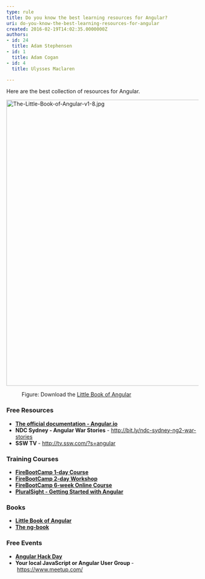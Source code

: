 ```yaml
---
type: rule
title: Do you know the best learning resources for Angular?
uri: do-you-know-the-best-learning-resources-for-angular
created: 2016-02-19T14:02:35.0000000Z
authors:
- id: 24
  title: Adam Stephensen
- id: 1
  title: Adam Cogan
- id: 4
  title: Ulysses Maclaren

---
```




<span class='intro'> <p>​​Here are the best collection of resources for Angular.<br></p><dl class="image"><dt> 
      <img alt="The-Little-Book-of-Angular-v1-8.jpg" src="./The-Little-Book-of-Angular-v1-8.jpg" style="width&#58;750px;" /> 
      <br> 
   </dt><dd>Figure&#58; Download the​​&#160;<a href="/SiteCollectionDocuments/Little-Book-Angular.pdf" target="_blank">Little Book of Angular</a><br></dd></dl> </span>

<dl class="ssw15-rteElement-ImageArea"><h3 class="ssw15-rteElement-H3">Free Resources&#160;​​<br></h3></dl><ul><li> 
      <b>
         <span style="line-height&#58;1.6;"></span></b>
      <b></b>
      <span>
         <b>
            <a href="https&#58;//angular.io/">​​The official documentation - Angular.io​</a></b><b></b></span></li><li>
      <span><b>NDC Sydney </b> 
         <b>- Angular War Stories</b> -&#160;<a href="http&#58;//bit.ly/ndc-sydney-ng2-war-stories" target="_blank">http&#58;//bit.ly/ndc-sydney-ng2-war-stories</a></span><br></li><li> 
      <span>​<b>SSW TV </b>-&#160;<a href="http&#58;//tv.ssw.com/?s=angular" target="_blank">http&#58;//tv.ssw.com/?s=angular</a></span></li></ul><div><h3>Training Courses​​<br></h3><ul><li> 
         <strong>
            <a href="https&#58;//firebootcamp.com/angular-superpower-tour/" target="_blank">FireBootCamp 1-day Course</a></strong></li><li> 
         <strong>
            <a href="https&#58;//firebootcamp.com/2-day-angular-workshop/" target="_blank">FireBootCamp 2-day Workshop</a></strong></li> 
      <strong>
         <li> 
            <strong> 
               <a href="https&#58;//firebootcamp.com/angular-online-course/" target="_blank">FireBootCamp 6-week Online Course</a></strong></li>
         <li> 
            <strong> 
               <a href="https&#58;//www.pluralsight.com/courses/angular-2-getting-started-update" target="_blank">PluralSight - Getting Started with Angular</a></strong></li> </strong></ul><div><h3 style="font-weight&#58;bold;">Books</h3><ul style="font-weight&#58;bold;"><li>
            <strong><a href="/SiteCollectionDocuments/The-Little-Book-of-Angular-v1-8.pdf" target="_blank">Little Book of Angular</a></strong></li><li>
            <strong><a href="https&#58;//www.ng-book.com/2/" target="_blank">The ng-book</a></strong></li></ul><div><h3>Free Events​​​​​<br></h3><ul><li style="font-weight&#58;bold;">
               <b><a href="https&#58;//angularhackday.com/">Angular Hack Day​</a></b><br></li><li>
               <b style="font-weight&#58;bold;">Your local JavaScript or Angular User Group</b><b>&#160;</b>-&#160;<b></b><a href="https&#58;//www.meetup.com/" target="_blank">https&#58;//www.meetup.com/</a><b></b><br></li></ul></div></div></div>


